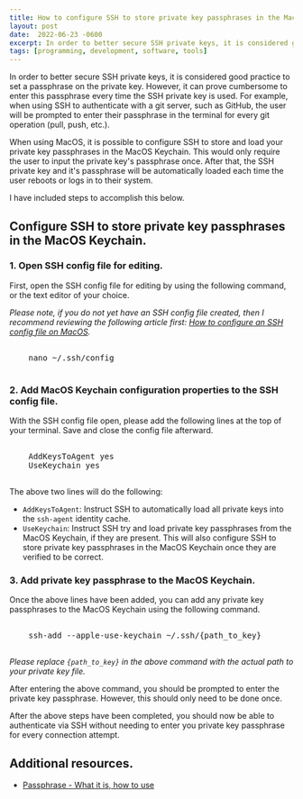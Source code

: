 ```yaml
---
title: How to configure SSH to store private key passphrases in the MacOS Keychain
layout: post
date:  2022-06-23 -0600
excerpt: In order to better secure SSH private keys, it is considered good practice to set a passphrase on the private key. However, it can prove cumbersome to enter this passphrase every time the SSH private key is used. When using MacOS, it is possible to configure SSH to store and load your private key passphrases in the MacOS Keychain. This would only require the user to input the private key's passphrase once. After that, the SSH private key and it's passphrase will be automatically loaded each time the user reboots or logs in to their system. 
tags: [programming, development, software, tools]
---
```


In order to better secure SSH private keys, it is considered good practice to set a passphrase on the private key. However, it can prove cumbersome to enter this passphrase every time the SSH private key is used. For example, when using SSH to authenticate with a git server, such as GitHub, the user will be prompted to enter their passphrase in the terminal for every git operation (pull, push, etc.). 

When using MacOS, it is possible to configure SSH to store and load your private key passphrases in the MacOS Keychain. This would only require the user to input the private key's passphrase once. After that, the SSH private key and it's passphrase will be automatically loaded each time the user reboots or logs in to their system. 

I have included steps to accomplish this below. 

## Configure SSH to store private key passphrases in the MacOS Keychain.

### 1. Open SSH config file for editing.
First, open the SSH config file for editing by using the following command, or the text editor of your choice. 

*Please note, if you do not yet have an SSH config file created, then I recommend reviewing the following article first: [How to configure an SSH config file on MacOS](https://erickmccollum.com/2022/06/22/ssh-config.html).*

<pre class="w3-light-grey w3-round" style="overflow: auto;">

    nano ~/.ssh/config

</pre>

### 2. Add MacOS Keychain configuration properties to the SSH config file.
With the SSH config file open, please add the following lines at the top of your terminal. Save and close the config file afterward. 

<pre class="w3-light-grey w3-round" style="overflow: auto;">

    AddKeysToAgent yes
    UseKeychain yes

</pre>

The above two lines will do the following: 
- `AddKeysToAgent`: Instruct SSH to automatically load all private keys into the `ssh-agent` identity cache. 
- `UseKeychain`: Instruct SSH try and load private key passphrases from the MacOS Keychain, if they are present. This will also configure SSH to store private key passphrases in the MacOS Keychain once they are verified to be correct.

### 3. Add private key passphrase to the MacOS Keychain. 
Once the above lines have been added, you can add any private key passphrases to the MacOS Keychain using the following command. 

<pre class="w3-light-grey w3-round" style="overflow: auto;">

    ssh-add --apple-use-keychain ~/.ssh/{path_to_key}

</pre>

*Please replace `{path_to_key}` in the above command with the actual path to your private key file.*

After entering the above command, you should be prompted to enter the private key passphrase. However, this should only need to be done once. 

After the above steps have been completed, you should now be able to authenticate via SSH without needing to enter you private key passphrase for every connection attempt. 

## Additional resources.
- [Passphrase - What it is, how to use](https://www.ssh.com/academy/ssh/passphrase)
